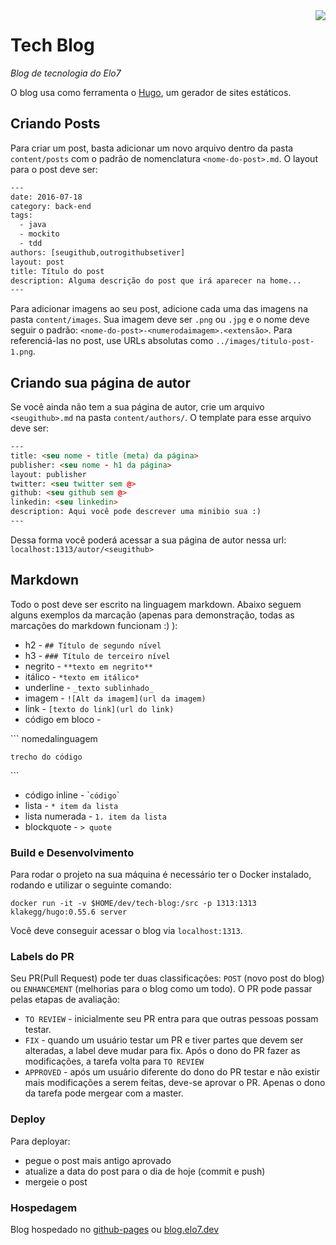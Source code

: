 <img align="right" src="https://images.elo7.com.br/assets/v3/desktop/svg/logo-elo7.svg" />

# Tech Blog
*Blog de tecnologia do Elo7*

O blog usa como ferramenta o [Hugo](https://gohugo.io/), um gerador de sites estáticos.

## Criando Posts

Para criar um post, basta adicionar um novo arquivo dentro da pasta ``content/posts`` com o padrão de nomenclatura ``<nome-do-post>.md``. O layout para o post deve ser:
```html
---
date: 2016-07-18
category: back-end
tags:
  - java
  - mockito
  - tdd
authors: [seugithub,outrogithubsetiver]
layout: post
title: Título do post
description: Alguma descrição do post que irá aparecer na home...
---
```

Para adicionar imagens ao seu post, adicione cada uma das imagens na pasta ``content/images``. Sua imagem deve ser ``.png`` ou ``.jpg`` e o nome deve seguir o padrão: ``<nome-do-post>-<numerodaimagem>.<extensão>``. Para referenciá-las no post, use URLs absolutas como ``../images/titulo-post-1.png``.

## Criando sua página de autor
Se você ainda não tem a sua página de autor, crie um arquivo ``<seugithub>.md`` na pasta ``content/authors/``.
O template para esse arquivo deve ser:
```html
---
title: <seu nome - title (meta) da página>
publisher: <seu nome - h1 da página>
layout: publisher
twitter: <seu twitter sem @>
github: <seu github sem @>
linkedin: <seu linkedin>
description: Aqui você pode descrever uma minibio sua :)
---
```

Dessa forma você poderá acessar a sua página de autor nessa url: ``localhost:1313/autor/<seugithub>``

## Markdown
Todo o post deve ser escrito na linguagem markdown. Abaixo seguem alguns exemplos da marcação (apenas para demonstração, todas as marcações do markdown funcionam :) ):
* h2 - ``## Título de segundo nível``
* h3 - ``### Título de terceiro nível``
* negrito - ``**texto em negrito**``
* itálico - ``*texto em itálico*``
* underline - ``_texto sublinhado_``
* imagem - ``![Alt da imagem](url da imagem)``
* link - ``[texto do link](url do link)``
* código em bloco -

\`\`\` nomedalinguagem

``
trecho do código
``

\`\`\`

* código inline - \```código``\`
* lista - ``* item da lista``
* lista numerada - ``1. item da lista``
* blockquote - ``> quote``

### Build e Desenvolvimento

Para rodar o projeto na sua máquina é necessário ter o Docker instalado, rodando e utilizar o seguinte comando:

```
docker run -it -v $HOME/dev/tech-blog:/src -p 1313:1313 klakegg/hugo:0.55.6 server
```

Você deve conseguir acessar o blog via `localhost:1313`.

### Labels do PR
Seu PR(Pull Request) pode ter duas classificações: ``POST`` (novo post do blog) ou ``ENHANCEMENT`` (melhorias para o blog como um todo).
O PR pode passar pelas etapas de avaliação:
* ``TO REVIEW`` - inicialmente seu PR entra para que outras pessoas possam testar.
* ``FIX`` - quando um usuário testar um PR e tiver partes que devem ser alteradas, a label deve mudar para fix. Após o dono do PR fazer as modificações, a tarefa volta para ``TO REVIEW``
* ``APPROVED`` - após um usuário diferente do dono do PR testar e não existir mais modificações a serem feitas, deve-se aprovar o PR. Apenas o dono da tarefa pode mergear com a master.

### Deploy
Para deployar:
- pegue o post mais antigo aprovado
- atualize a data do post para o dia de hoje (commit e push)
- mergeie o post

### Hospedagem

Blog hospedado no [github-pages](https://elo7.github.io/tech-blog) ou [blog.elo7.dev](https://blog.elo7.dev)
